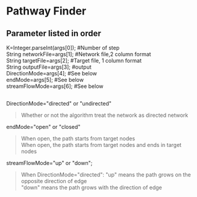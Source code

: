 		
# Pathway Finder

## Parameter listed in order
K=Integer.parseInt(args[0]);      #Number of step        
String networkFile=args[1];       #Network file,2 column format  
String targetFile=args[2];        #Target file, 1 column format  
String outputFile=args[3];		  #output  
DirectionMode=args[4];            #See below  
endMode=args[5];                  #See below  
streamFlowMode=args[6];	          #See below  
		
		
##		
DirectionMode="directed" or "undirected"      
> Whether or not the algorithm treat the network as directed network    

endMode="open" or "closed"    
> When open, the path starts from target nodes  
> When open, the path starts from target nodes and ends in target nodes

streamFlowMode="up" or "down";  
> When DirectionMode="directed":
> "up" means the path grows on the opposite direction of edge    
> "down" means the path grows with the direction of edge  
		
		